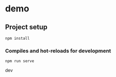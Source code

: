 # demo

## Project setup
```
npm install
```

### Compiles and hot-reloads for development
```
npm run serve
```

dev